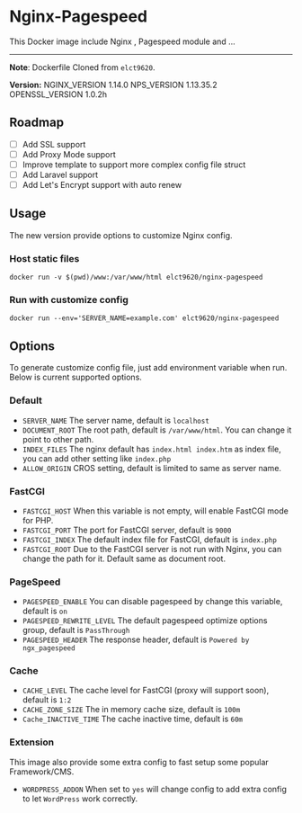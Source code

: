 # Nginx-Pagespeed

This Docker image include Nginx , Pagespeed module and ...

---  
**Note**: Dockerfile Cloned from `elct9620`.

**Version:**
NGINX_VERSION 1.14.0
NPS_VERSION 1.13.35.2
OPENSSL_VERSION 1.0.2h

Roadmap
---

- [ ] Add SSL support
- [ ] Add Proxy Mode support
- [ ] Improve template to support more complex config file struct
- [ ] Add Laravel support
- [ ] Add Let's Encrypt support with auto renew

Usage
---

The new version provide options to customize Nginx config.

### Host static files

```
docker run -v $(pwd)/www:/var/www/html elct9620/nginx-pagespeed
```

### Run with customize config

```
docker run --env='SERVER_NAME=example.com' elct9620/nginx-pagespeed
```

Options
---

To generate customize config file, just add environment variable when run.
Below is current supported options.

### Default

- `SERVER_NAME` The server name,  default is `localhost`
- `DOCUMENT_ROOT` The root path, default is `/var/www/html`. You can change it point to other path.
- `INDEX_FILES` The nginx default has `index.html index.htm` as index file, you can add other setting like `index.php`
- `ALLOW_ORIGIN` CROS setting, default is limited to same as server name.

### FastCGI

- `FASTCGI_HOST` When this variable is not empty, will enable FastCGI mode for PHP.
- `FASTCGI_PORT` The port for FastCGI server, default is `9000`
- `FASTCGI_INDEX` The default index file for FastCGI, default is `index.php`
- `FASTCGI_ROOT` Due to the FastCGI server is not run with Nginx, you can change the path for it. Default same as document root.

### PageSpeed

- `PAGESPEED_ENABLE` You can disable pagespeed by change this variable, default is `on`
- `PAGESPEED_REWRITE_LEVEL` The default pagespeed optimize options group, default is `PassThrough`
- `PAGESPEED_HEADER` The response header, default is `Powered by ngx_pagespeed`

### Cache

- `CACHE_LEVEL` The cache level for FastCGI (proxy will support soon), default is `1:2`
- `CACHE_ZONE_SIZE` The in memory cache size, default is `100m`
- `Cache_INACTIVE_TIME` The cache inactive time, default is `60m`

### Extension

This image also provide some extra config to fast setup some popular Framework/CMS.

- `WORDPRESS_ADDON` When set to `yes` will change config to add extra config to let `WordPress` work correctly.


